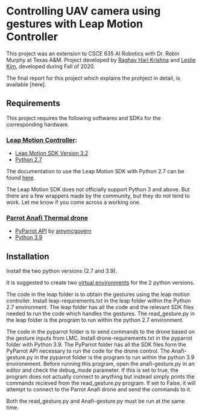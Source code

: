 # Controlling UAV camera using gestures with Leap Motion Controller

This project was an extension to CSCE 635 AI Robotics with Dr. Robin Murphy at Texas A&M. 
Project developed by [Raghav Hari Krishna](https://github.com/vsraghavhk) and [Leslie Kim](), developed during Fall of 2020. 

The final report for this project which explains the prohject in detail, is available [here]. 

## Requirements
This project requires the following softwares and SDKs for the corresponding hardware. 

### [Leap Motion Controller](https://www.ultraleap.com/product/leap-motion-controller/): 
  - [Leap Motion SDK Version 3.2](https://developer.leapmotion.com/releases/leap-motion-orion-321)
  - [Python 2.7](https://www.python.org/download/releases/2.7/)
  
  The documentation to use the Leap Motion SDK with Python 2.7 can be found [here](https://developer-archive.leapmotion.com/documentation/python/index.html#). 

The Leap Motion SDK does not officially support Python 3 and above. But there are a few wrappers made by the community, but they do not tend to work. 
Let me know if you come across a working one. 
  
### [Parrot Anafi Thermal drone](https://www.parrot.com/us/drones/anafi-thermal)
  - [PyParrot API](https://github.com/amymcgovern/pyparrot) by [amymcgovern](https://github.com/amymcgovern)
  - [Python 3.9](https://www.python.org/downloads/release/python-390/)
  

## Installation

Install the two python versions (2.7 and 3.9). 

It is suggested to create two [virtual environments](https://docs.python.org/3/tutorial/venv.html) for the 2 python versions. 

The code in the leap folder is to obtain the gestures using the leap motion controller. 
Install leap-requirements.txt in the leap folder within the Python 2.7 environment.
The leap folder has all the code and the relevant SDK files needed to run the code which handles the gestures. 
The read_gesture.py in the leap folder is the program to run within the python 2.7 environment.



The code in the pyparrot folder is to send commands to the drone based on the gesture inputs from LMC. 
Install drone-requirements.txt in the pyparrot folder with Python 3.9.
The PyParrot folder has all the SDK files form the PyParrot API necessary to run the code for the drone control. 
The Anafi-gesture.py in the pyparrot folder is the program to run within the python 3.9 environement. 
Before running this program, open the anafi-gesture.py in an editor and check the debug_mode parameter. If this is set to true, the program does not actually connect to anything but instead simply prints the commands recieved from the read_gesture.py program. If set to False, it will attempt to connect to the Parrot Anafi drone and send the commands to it. 


Both the read_gesture.py and Anafi-gesture.py must be run at the same time. 


